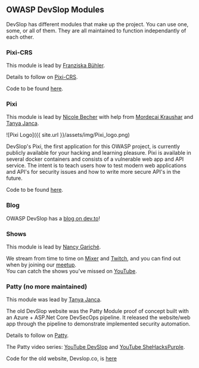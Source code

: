 ## OWASP DevSlop Modules

DevSlop has different modules that make up the project.  You can use one, some, or all of them.  They are all maintained to function independantly of each other.

### Pixi-CRS

This module is lead by [Franziska Bühler](team.md#franziska-bühler).

Details to follow on [Pixi-CRS](pixi_crs.md).

Code to be found [here](https://github.com/DevSlop/pixi-crs).


### Pixi 

This module is lead by [Nicole Becher](team.md#nicole-becher) with help from [Mordecai Kraushar](team.md#project-contributors) and [Tanya Janca](team.md#tanya-janca).

![Pixi Logo]({{ site.url }}/assets/img/Pixi_logo.png)

DevSlop's Pixi, the first application for this OWASP project, is currently publicly available for your hacking and learning pleasure. Pixi is available in several docker containers and consists of a vulnerable web app and API service.  The intent is to teach users how to test modern web applications and API's for security issues and how to write more secure API's in the future. 

Code to be found [here](https://github.com/DevSlop/Pixi).

### Blog

OWASP DevSlop has a [blog on dev.to](https://dev.to/DevSlop/)!

### Shows

This module is lead by [Nancy Gariché](team.md#nancy-gariché).

We stream from time to time on [Mixer](https://aka.ms/DevSlop-Mixer) and [Twitch](https://aka.ms/DevSlopTwitch), and you can find out when by joining our [meetup](https://www.meetup.com/OWASP-DevSlop-Project).  
You can catch the shows you've missed on [YouTube](https://aka.ms/DevSlopShow).


### Patty (no more maintained)

This module was lead by [Tanya Janca](team.md#tanya-janca).

The old DevSlop website was the Patty Module proof of concept built with an Azure + ASP.Net Core DevSecOps pipeline. It released the website/web app through the pipeline to demonstrate implemented security automation.

Details to follow on [Patty](patty.md).

The Patty video series: [YouTube DevSlop](https://www.youtube.com/channel/UCSmjcWvgVBqF3x_7e5rfe3A) and [YouTube SheHacksPurple](https://www.youtube.com/channel/UCyxbNw11fMUgoR3XpVYVPIQ).

Code for the old website, Devslop.co, is [here](https://github.com/DevSlop/DevSlop.co)



